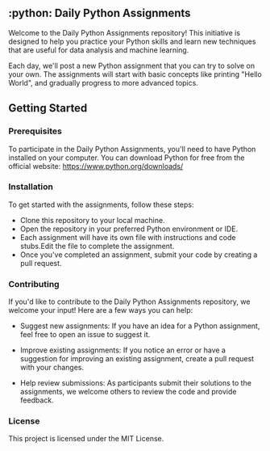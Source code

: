 ## :python: Daily Python Assignments
Welcome to the Daily Python Assignments repository! This initiative is designed to help you practice your Python skills and learn new techniques that are useful for data analysis and machine learning.

Each day, we'll post a new Python assignment that you can try to solve on your own. The assignments will start with basic concepts like printing "Hello World", and gradually progress to more advanced topics.

## Getting Started

### Prerequisites

To participate in the Daily Python Assignments, you'll need to have Python installed on your computer. You can download Python for free from the official website: https://www.python.org/downloads/

### Installation

To get started with the assignments, follow these steps:

- Clone this repository to your local machine.
- Open the repository in your preferred Python environment or IDE.
- Each assignment will have its own file with instructions and code stubs.Edit the file to complete the assignment.
- Once you've completed an assignment, submit your code by creating a pull request.

### Contributing

If you'd like to contribute to the Daily Python Assignments repository, we welcome your input! Here are a few ways you can help:

- Suggest new assignments: If you have an idea for a Python assignment, feel free to open an issue to suggest it.

- Improve existing assignments: If you notice an error or have a suggestion for improving an existing assignment, create a pull request with your changes.

- Help review submissions: As participants submit their solutions to the assignments, we welcome others to review the code and provide feedback.

### License

This project is licensed under the MIT License.